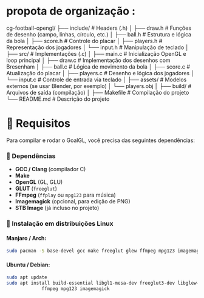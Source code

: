 # propota de organização :

cg-football-opengl/
├── include/                  # Headers (.h)
│   ├── draw.h               # Funções de desenho (campo, linhas, círculo, etc.)
│   ├── ball.h               # Estrutura e lógica da bola
│   ├── score.h              # Controle do placar
│   ├── players.h            # Representação dos jogadores
│   └── input.h              # Manipulação de teclado
│
├── src/                      # Implementações (.c)
│   ├── main.c               # Inicialização OpenGL e loop principal
│   ├── draw.c               # Implementação dos desenhos com Bresenham
│   ├── ball.c               # Lógica de movimento da bola
│   ├── score.c              # Atualização do placar
│   ├── players.c            # Desenho e lógica dos jogadores
│   └── input.c              # Controle de entrada via teclado
│
├── assets/                  # Modelos externos (se usar Blender, por exemplo)
│   └── players.obj
│
├── build/                   # Arquivos de saída (compilação)
│
├── Makefile                 # Compilação do projeto
└── README.md                # Descrição do projeto

# 🔧 Requisitos

Para compilar e rodar o GoalGL, você precisa das seguintes dependências:

### 🎯 Dependências

- **GCC / Clang** (compilador C)
- **Make**
- **OpenGL** (GL, GLU)
- **GLUT** (`freeglut`)
- **FFmpeg** (`ffplay` ou `mpg123` para música)
- **Imagemagick** (opcional, para edição de PNG)
- **STB Image** (já incluso no projeto)

### 🐧 Instalação em distribuições Linux

#### Manjaro / Arch:

```bash
sudo pacman -S base-devel gcc make freeglut glew ffmpeg mpg123 imagemagick

```

#### Ubuntu / Debian:

```bash
sudo apt update
sudo apt install build-essential libgl1-mesa-dev freeglut3-dev libglew-dev \
             ffmpeg mpg123 imagemagick
